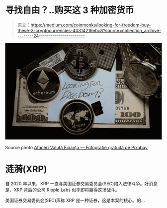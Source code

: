 # 寻找自由？..购买这 3 种加密货币

> 原文：<https://medium.com/coinmonks/looking-for-freedom-buy-these-3-cryptocurrencies-40314216ebc8?source=collection_archive---------24----------------------->

![](img/7f9e348fdd034dcdde0f2f6bb8a5ee65.png)

Source photo [Afaceri Valută Finanţa — Fotografie gratuită pe Pixabay](https://pixabay.com/ro/photos/afaceri-valut%c4%83-finan%c5%a3a-dolar-bani-3066442/)

# 涟漪(XRP)

自 2020 年以来，XRP 一直与美国证券交易委员会(SEC)陷入法律斗争。好消息是，XRP 背后的公司 Ripple Labs 似乎即将赢得这场战斗。

美国证券交易委员会(SEC)声称 XRP 是一种证券，这是本案的核心。的…